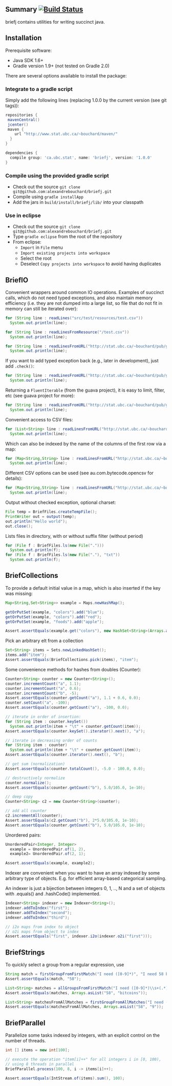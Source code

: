 <!-- File generated by tutorialj -->

Summary [![Build Status](https://travis-ci.org/UBC-Stat-ML/briefj.png?branch=master)](https://travis-ci.org/UBC-Stat-ML/briefj)
-------

briefj contains utilities for writing succinct java.


Installation
------------

Prerequisite software:

- Java SDK 1.6+
- Gradle version 1.9+ (not tested on Gradle 2.0)

There are several options available to install the package:

### Integrate to a gradle script

Simply add the following lines (replacing 1.0.0 by the current version (see git tags)):

```groovy
repositories {
 mavenCentral()
 jcenter()
 maven {
    url "http://www.stat.ubc.ca/~bouchard/maven/"
  }
}

dependencies {
  compile group: 'ca.ubc.stat', name: 'briefj', version: '1.0.0'
}
```

### Compile using the provided gradle script

- Check out the source ``git clone git@github.com:alexandrebouchard/briefj.git``
- Compile using ``gradle installApp``
- Add the jars in ``build/install/briefj/lib/`` into your classpath

### Use in eclipse

- Check out the source ``git clone git@github.com:alexandrebouchard/briefj.git``
- Type ``gradle eclipse`` from the root of the repository
- From eclipse:
  - ``Import`` in ``File`` menu
  - ``Import existing projects into workspace``
  - Select the root
  - Deselect ``Copy projects into workspace`` to avoid having duplicates
  



BriefIO
-------

Convenient wrappers around common IO operations.
Examples of succinct calls, which do not 
need typed exceptions, and also maintain memory efficiency (i.e. they are
not dumped into a large list, so file that do not fit in memory can still
be iterated over):
  

```java
for (String line : readLines("src/test/resources/test.csv"))
  System.out.println(line);

for (String line : readLinesFromResource("/test.csv"))
  System.out.println(line);

for (String line : readLinesFromURL("http://stat.ubc.ca/~bouchard/pub/geyser.csv"))
  System.out.println(line);
```


If you want to add typed exception back (e.g., later in development),
just add ``.check()``:
  

```java
for (String line : readLinesFromURL("http://stat.ubc.ca/~bouchard/pub/geyser.csv").check())
  System.out.println(line);
```


Returning a ``FluentIterable`` (from the guava project), it is easy to limit, filter, etc
(see guava project for more):

  

```java
for (String line : readLinesFromURL("http://stat.ubc.ca/~bouchard/pub/geyser.csv").skip(1).limit(10))
  System.out.println(line);
```


Convenient access to CSV files:
  

```java
for (List<String> line : readLinesFromURL("http://stat.ubc.ca/~bouchard/pub/geyser.csv").splitCSV().limit(10))
  System.out.println(line);
```


Which can also be indexed by the name of the columns of the first row via a map:
  

```java
for (Map<String,String> line : readLinesFromURL("http://stat.ubc.ca/~bouchard/pub/geyser.csv").indexCSV().limit(10))
  System.out.println(line);
```


Different CSV options can be used (see au.com.bytecode.opencsv for details):
  

```java
for (Map<String,String> line : readLinesFromURL("http://stat.ubc.ca/~bouchard/pub/geyser.csv").indexCSV(new CSVParser(';')).limit(10))
  System.out.println(line);
```


Output without checked exception, optional charset:
  

```java
File temp = BriefFiles.createTempFile();
PrintWriter out = output(temp);
out.println("Hello world");
out.close();
```


Lists files in directory, with or without suffix filter (without period)
  

```java
for (File f : BriefFiles.ls(new File(".")))
  System.out.println(f);
for (File f : BriefFiles.ls(new File("."), "txt"))
  System.out.println(f);
```



  



BriefCollections
----------------

To provide a default initial value in a map, which is also inserted if the key was missing:
  

```java
Map<String,Set<String>> example = Maps.newHashMap();

getOrPutSet(example, "colors").add("blue");
getOrPutSet(example, "colors").add("red");
getOrPutSet(example, "foods").add("apple");

Assert.assertEquals(example.get("colors"), new HashSet<String>(Arrays.asList("blue", "red")));
```


Pick an arbitrary elt from a collection
  

```java
Set<String> items = Sets.newLinkedHashSet();
items.add("item");
Assert.assertEquals(BriefCollections.pick(items), "item");
```


Some convenience methods for hashes from doubles (Counter):
  

```java
Counter<String> counter = new Counter<String>();
counter.incrementCount("a", 1.1);
counter.incrementCount("a", 0.6);
counter.incrementCount("b", -5);
Assert.assertEquals(counter.getCount("a"), 1.1 + 0.6, 0.0);
counter.setCount("a", -100);
Assert.assertEquals(counter.getCount("a"), -100, 0.0);

// iterate in order of insertion:
for (String item : counter.keySet())
  System.out.println(item + "\t" + counter.getCount(item));
Assert.assertEquals(counter.keySet().iterator().next(), "a");

// iterate in decreasing order of counts
for (String item : counter)
  System.out.println(item + "\t" + counter.getCount(item));
Assert.assertEquals(counter.iterator().next(), "b");

// get sum (normalization)
Assert.assertEquals(counter.totalCount(), -5.0 - 100.0, 0.0);

// destructively normalize
counter.normalize();
Assert.assertEquals(counter.getCount("b"), 5.0/105.0, 1e-10);

// deep copy
Counter<String> c2 = new Counter<String>(counter);

// add all counter
c2.incrementAll(counter);
Assert.assertEquals(c2.getCount("b"), 2*5.0/105.0, 1e-10);
Assert.assertEquals(counter.getCount("b"), 5.0/105.0, 1e-10);
```


Unordered pairs:
  

```java
UnorderedPair<Integer, Integer> 
  example = UnorderedPair.of(1, 2),
  example2= UnorderedPair.of(2, 1);

Assert.assertEquals(example, example2);
```


Indexer are convenient when you want to have an array indexed by 
some arbitrary type of objects. E.g. for efficient array-based
categorical sampling. 

An indexer is just a bijection between integers 0, 1, .., N and
a set of objects with .equals() and .hashCode() implemented.
  

```java
Indexer<String> indexer = new Indexer<String>();
indexer.addToIndex("first");
indexer.addToIndex("second");
indexer.addToIndex("third");

// i2o maps from index to object
// o2i maps from object to index
Assert.assertEquals("first", indexer.i2o(indexer.o2i("first")));
```



  



BriefStrings
------------

To quickly select a group from a regular expression, 
use 
  

```java
String match = firstGroupFromFirstMatch("I need ([0-9]*)", "I need 58 bitcoins");
Assert.assertEquals(match, "58");

List<String> matches = allGroupsFromFirstMatch("I need ([0-9]*)\\s+(.*)", "I need 58 bitcoins");
Assert.assertEquals(matches, Arrays.asList("58", "bitcoins"));

List<String> matchesFromAllMatches = firstGroupFromAllMatches("I need ([0-9]*)\\s+bitcoins\\s*", "I need 58 bitcoins I need 9 bitcoins");
Assert.assertEquals(matchesFromAllMatches, Arrays.asList("58", "9"));
```



  




  



BriefParallel
-------------

Parallelize some tasks indexed by integers, with an explicit control on the 
number of threads. 
  

```java
int [] items = new int[100];

// execute the operation "item[i]++" for all integers i in [0, 100),
// using 8 threads in parallel
BriefParallel.process(100, 8, i -> items[i]++);

Assert.assertEquals(IntStream.of(items).sum(), 100);
```

